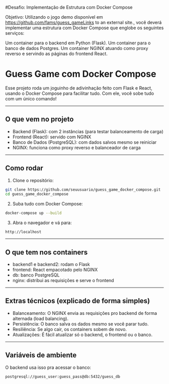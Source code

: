 
#Desafio: Implementação de Estrutura com Docker Compose

Objetivo: Utilizando o jogo demo disponível em https://github.com/fams/guess_gameLinks to an external site., você deverá implementar uma estrutura com Docker Compose que englobe os seguintes serviços:

Um container para o backend em Python (Flask).
Um container para o banco de dados Postgres.
Um container NGINX atuando como proxy reverso e servindo as páginas do frontend React.



# Guess Game com Docker Compose

Esse projeto roda um joguinho de adivinhação feito com Flask e React, usando o Docker Compose para facilitar tudo. Com ele, você sobe tudo com um único comando!

---

## O que vem no projeto

- Backend (Flask): com 2 instâncias (para testar balanceamento de carga)
- Frontend (React): servido com NGINX
- Banco de Dados (PostgreSQL): com dados salvos mesmo se reiniciar
- NGINX: funciona como proxy reverso e balanceador de carga

---

## Como rodar

1. Clone o repositório:

```bash
git clone https://github.com/seuusuario/guess_game_docker_compose.git
cd guess_game_docker_compose
```

2. Suba tudo com Docker Compose:

```bash
docker-compose up --build
```

3. Abra o navegador e vá para:

```
http://localhost
```

---

## O que tem nos containers

- backend1 e backend2: rodam o Flask
- frontend: React empacotado pelo NGINX
- db: banco PostgreSQL
- nginx: distribui as requisições e serve o frontend

---

## Extras técnicos (explicado de forma simples)

- Balanceamento: O NGINX envia as requisições pro backend de forma alternada (load balancing).
- Persistência: O banco salva os dados mesmo se você parar tudo.
- Resiliência: Se algo cair, os containers sobem de novo.
- Atualizações: É fácil atualizar só o backend, o frontend ou o banco.

---

## Variáveis de ambiente

O backend usa isso pra acessar o banco:

```bash
postgresql://guess_user:guess_pass@db:5432/guess_db
```

